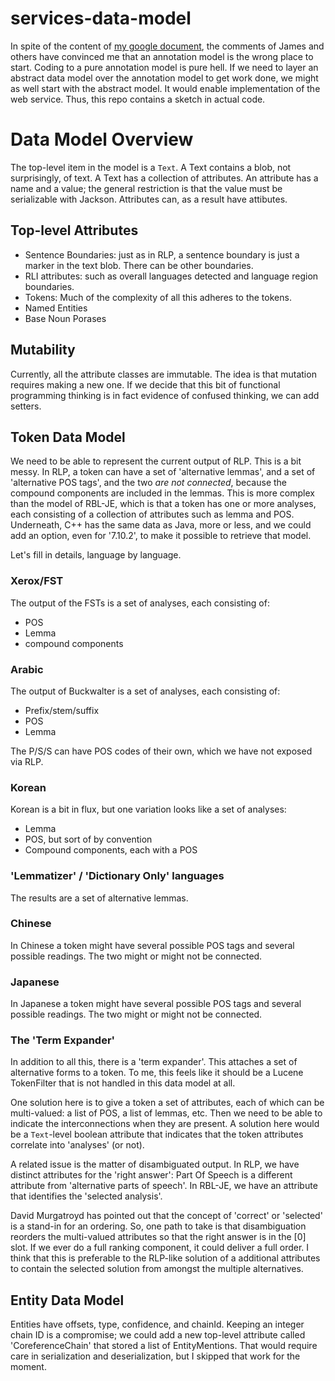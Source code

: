 services-data-model
===================

In spite of the content of [my google document](https://docs.google.com/a/basistech.com/document/d/1a3SiHdRjjB1jUWW_orpcnmEQD3KvCqUa9oOQT0u18uA/edit),
the comments of James and others have convinced me that an annotation model is the wrong place to start. Coding to a pure annotation model is pure
hell. If we need to layer an abstract data model over the annotation model to get work done, we might as well start with the abstract model. It
would enable implementation of the web service. Thus, this repo contains a sketch in actual code.

# Data Model Overview #

The top-level item in the model is a `Text`. A Text contains a blob, not surprisingly, of text. A Text has a collection
of attributes. An attribute has a name and a value; the general restriction is that the value must be serializable
with Jackson. Attributes can, as a result have attibutes.

## Top-level Attributes ##

* Sentence Boundaries: just as in RLP, a sentence boundary is just a marker in the text blob. There can be other boundaries.
* RLI attributes: such as overall languages detected and language region boundaries.
* Tokens: Much of the complexity of all this adheres to the tokens.
* Named Entities
* Base Noun Porases

## Mutability ##

Currently, all the attribute classes are immutable. The idea is that mutation requires making a new one.
If we decide that this bit of functional programming thinking is in fact evidence of confused thinking, we can add
setters.

## Token Data Model ##

We need to be able to represent the current output of RLP. This is a
bit messy.  In RLP, a token can have a set of 'alternative lemmas',
and a set of 'alternative POS tags', and the two _are not connected_,
because the compound components are included in the lemmas. This is
more complex than the model of RBL-JE, which is that a token has one
or more analyses, each consisting of a collection of attributes such
as lemma and POS. Underneath, C++ has the same data as Java, more or
less, and we could add an option, even for '7.10.2', to make it
possible to retrieve that model.

Let's fill in details, language by language. 

### Xerox/FST ###

The output of the FSTs is a set of analyses, each consisting of:

* POS
* Lemma
* compound components

### Arabic ###

The output of Buckwalter is a set of analyses, each consisting of:

* Prefix/stem/suffix
* POS
* Lemma

The P/S/S can have POS codes of their own, which we have not exposed via RLP.

### Korean ###

Korean is a bit in flux, but one variation looks like a set of analyses:

* Lemma
* POS, but sort of by convention
* Compound components, each with a POS

### 'Lemmatizer' / 'Dictionary Only' languages

The results are a set of alternative lemmas.

### Chinese ###

In Chinese a token might have several possible POS tags and several possible readings. The two might or might not be connected.

### Japanese ###

In Japanese a token might have several possible POS tags and several possible readings. The two might or might not be connected.

### The 'Term Expander' ### 

In addition to all this, there is a 'term expander'. This attaches a
set of alternative forms to a token. To me, this feels like it should
be a Lucene TokenFilter that is not handled in this data model at all.

One solution here is to give a token a set of attributes, each of which can be multi-valued: a list of POS, a list of lemmas,
etc. Then we need to be able to indicate the interconnections when they are present. A solution here would be a `Text`-level
boolean attribute that indicates that the token attributes correlate into 'analyses' (or not).

A related issue is the matter of disambiguated output. In RLP, we have distinct attributes for the 'right answer': Part Of Speech
is a different attribute from 'alternative parts of speech'. In RBL-JE, we have an attribute that identifies the 'selected analysis'.

David Murgatroyd has pointed out that the concept of 'correct' or 'selected' is a stand-in for an ordering. So, one path to take is that
disambiguation reorders the multi-valued attributes so that the right answer is in the \[0] slot. If we ever do a full
ranking component, it could deliver a full order. I think that this is preferable to the RLP-like solution of a additional attributes
to contain the selected solution from amongst the multiple alternatives.

## Entity Data Model ##

Entities have offsets, type, confidence, and chainId. Keeping an integer chain ID is a compromise; we could add a new top-level
attribute called 'CoreferenceChain' that stored a list of EntityMentions. That would require care in serialization and deserialization,
but I skipped that work for the moment.




